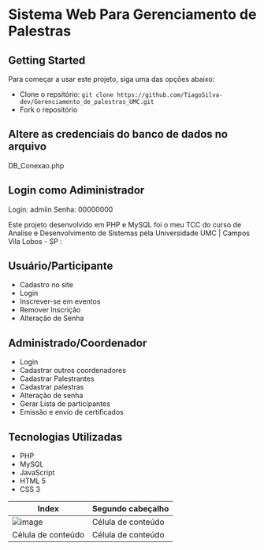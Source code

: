 # Sistema Web Para Gerenciamento de Palestras
<!-- # [Homepage](http://) -->


## Getting Started

Para começar a usar este projeto, siga uma das opções abaixo:
* Clone o repsitório: `git clone https://github.com/TiagoSilva-dev/Gerenciamento_de_palestras_UMC.git`
* Fork o repositório

## Altere as credenciais do banco de dados no arquivo 
  DB_Conexao.php 
## Login como Adiministrador
  Login: admiin
  Senha: 00000000

Este projeto desenvolvido em PHP e MySQL foi o meu TCC do curso de Analise e Desenvolvimento de Sistemas pela Universidade UMC | Campos Vila Lobos - SP :

  ## Usuário/Participante
  * Cadastro no site
  * Login
  * Inscrever-se em eventos
  * Remover Inscrição
  * Alteração de Senha
  

  ## Administrado/Coordenador
  * Login
  * Cadastrar outros coordenadores
  * Cadastrar Palestrantes
  * Cadastrar palestras
  * Alteração de senha
  * Gerar Lista de participantes
  * Emissão e envio de certificados 
  
  ## Tecnologias Utilizadas 
  * PHP
  * MySQL
  * JavaScript
  * HTML 5
  * CSS 3

| Index  |  Segundo cabeçalho  |
| ------------------- | ------------------- |
|  ![image](https://user-images.githubusercontent.com/75397880/100946925-336e0180-34e3-11eb-8ed3-dae594532c2e.png) |  Célula de conteúdo |
|  Célula de conteúdo |  Célula de conteúdo |



